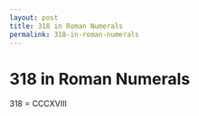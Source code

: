 ```yaml
---
layout: post
title: 318 in Roman Numerals
permalink: 318-in-roman-numerals
---
```


# 318 in Roman Numerals

318 = CCCXVIII
